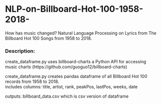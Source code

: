 # NLP-on-Billboard-Hot-100-1958-2018-
How has music changed? Natural Language Processing on Lyrics from The Billboard Hot 100 Songs from 1958 to 2018.

<h3>Description:</h3>

<p>create_dataframe.py uses billboard-charts a Python API for accessing music charts (https://github.com/guoguo12/billboard-charts)</p>
<p>create_dataframe.py creates pandas dataframe of all Billboard Hot 100 records from 1958 to 2018.
  <br/>includes columns: title, artist, rank, peakPos, lastPos, weeks, date</p>
  
<p>outputs: billboard_data.csv which is csv version of dataframe</p>
